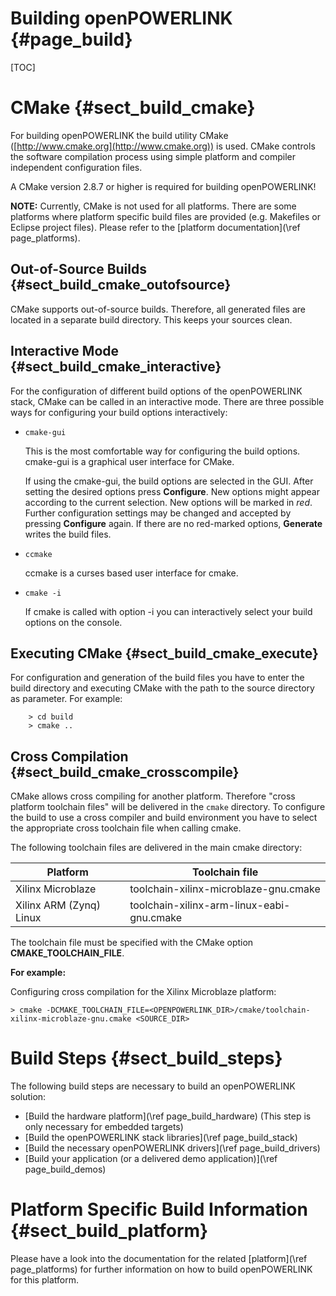 Building openPOWERLINK {#page_build}
======================

[TOC]

# CMake {#sect_build_cmake}

For building openPOWERLINK the build utility CMake
([http://www.cmake.org](http://www.cmake.org)) is used. CMake controls the
software compilation process using simple platform and compiler independent
configuration files.

A CMake version 2.8.7 or higher is required for building openPOWERLINK!

__NOTE:__ Currently, CMake is not used for all platforms. There are some platforms
where platform specific build files are provided (e.g. Makefiles or Eclipse
project files). Please refer to the [platform documentation](\ref page_platforms).

## Out-of-Source Builds {#sect_build_cmake_outofsource}

CMake supports out-of-source builds. Therefore, all generated files are located
in a separate build directory. This keeps your sources clean.

## Interactive Mode {#sect_build_cmake_interactive}

For the configuration of different build options of the openPOWERLINK stack,
CMake can be called in an interactive mode. There are three possible ways for
configuring your build options interactively:

* `cmake-gui`

  This is the most comfortable way for configuring the build options. cmake-gui
  is a graphical user interface for CMake.

  If using the cmake-gui, the build options are selected in the GUI. After
  setting the desired options press __Configure__. New options might appear
  according to the current selection. New options will be marked in _red_.
  Further configuration settings may be changed and accepted by pressing
  __Configure__ again. If there are no red-marked options, __Generate__ writes
  the build files.

* `ccmake`

  ccmake is a curses based user interface for cmake.

* `cmake -i`

  If cmake is called with option -i you can interactively select your build
  options on the console.

## Executing CMake {#sect_build_cmake_execute}

For configuration and generation of the build files you have to enter
the build directory and executing CMake with the path to the source directory
as parameter. For example:

        > cd build
        > cmake ..

## Cross Compilation {#sect_build_cmake_crosscompile}

CMake allows cross compiling for another platform. Therefore "cross platform
toolchain files" will be delivered in the `cmake` directory. To configure
the build to use a cross compiler and build environment you have to select
the appropriate cross toolchain file when calling cmake.

The following toolchain files are delivered in the main cmake directory:

| Platform                 | Toolchain file                                   |
| ----------------------   | ------------------------------------------------ |
| Xilinx Microblaze        | toolchain-xilinx-microblaze-gnu.cmake            |
| Xilinx ARM (Zynq) Linux  | toolchain-xilinx-arm-linux-eabi-gnu.cmake        |

The toolchain file must be specified with the CMake option __CMAKE_TOOLCHAIN_FILE__.

__For example:__

Configuring cross compilation for the Xilinx Microblaze platform:

    > cmake -DCMAKE_TOOLCHAIN_FILE=<OPENPOWERLINK_DIR>/cmake/toolchain-xilinx-microblaze-gnu.cmake <SOURCE_DIR>

# Build Steps {#sect_build_steps}

The following build steps are necessary to build an openPOWERLINK solution:

* [Build the hardware platform](\ref page_build_hardware)
  (This step is only necessary for embedded targets)
* [Build the openPOWERLINK stack libraries](\ref page_build_stack)
* [Build the necessary openPOWERLINK drivers](\ref page_build_drivers)
* [Build your application (or a delivered demo application)](\ref page_build_demos)

# Platform Specific Build Information {#sect_build_platform}

Please have a look into the documentation for the related [platform](\ref page_platforms)
for further information on how to build openPOWERLINK for this platform.
